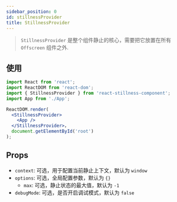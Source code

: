 ```yaml
---
sidebar_position: 0
id: stillnessProvider
title: StillnessProvider
---
```


> `StillnessProvider` 是整个组件静止的核心，需要把它放置在所有 `Offscreen` 组件之外.

## 使用

```jsx
import React from 'react';
import ReactDOM from 'react-dom';
import { StillnessProvider } from 'react-stillness-component';
import App from './App';

ReactDOM.render(
  <StillnessProvider>
    <App />
  </StillnessProvider>，
  document.getElementById('root')
);
```

## Props

- `context`: 可选，用于配置当前静止上下文，默认为 `window`
- `options`: 可选，全局配置参数，默认为 `{}`
  - `max`: 可选，静止状态的最大值，默认为 `-1`
- `debugMode`: 可选，是否开启调试模式，默认为 `false`
